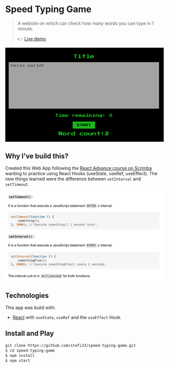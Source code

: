 # Speed Typing Game

> A website on which can check how many words you can type in 1 minute.
>
> 👉 [Live demo](https://stefi.codes/speed-typing-game/)

![Speed Typing Screenshot](./src/images/speed-tying.png)


## Why I've build this?

Created this Web App following the [React Advance course on Scrimba](https://scrimba.com/) wanting to practice using React Hooks (useState, useRef, useEffect). The new things learned were the difference between `setInterval` and `setTimeout`.

![setTimeout vs setInterval explanation](./src/images/setTimeout.jpeg)

## Technologies

This app was build with:

- [React](https://reactjs.org/docs/create-a-new-react-app.html) with `useState`, `useRef` and the `useEffect` Hook.


## Install and Play

```
git clone https://github.com/stefi23/speed-typing-game.git
$ cd speed-typing-game
$ npm install
$ npm start
```
